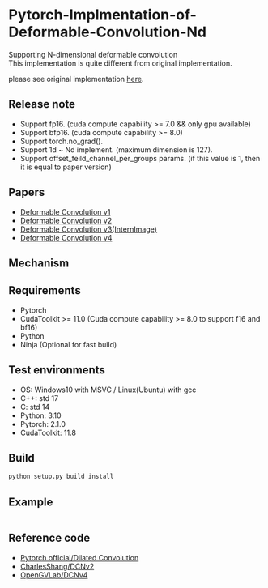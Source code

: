 # Pytorch-Implmentation-of-Deformable-Convolution-Nd   
Supporting N-dimensional deformable convolution    
This implementation is quite different from original implementation.   
   
please see original implementation [here](https://github.com/msracver/Deformable-ConvNets).   

## Release note  

- Support fp16. (cuda compute capability >= 7.0 && only gpu available)
- Support bfp16. (cuda compute capability >= 8.0)  
- Support torch.no_grad().  
- Support 1d ~ Nd implement. (maximum dimension is 127).       
- Support offset_feild_channel_per_groups params. (if this value is 1, then it is equal to paper version)  

## Papers   
- [Deformable Convolution v1](https://arxiv.org/abs/1703.06211)   
- [Deformable Convolution v2](https://arxiv.org/abs/1811.11168)   
- [Deformable Convolution v3(InternImage)](https://arxiv.org/abs/2211.05778)   
- [Deformable Convolution v4](https://arxiv.org/abs/2401.06197)   

## Mechanism   

## Requirements   
- Pytorch
- CudaToolkit >= 11.0 (Cuda compute capability >= 8.0 to support f16 and bf16)
- Python
- Ninja (Optional for fast build)
   
## Test environments   
- OS: Windows10 with MSVC / Linux(Ubuntu) with gcc  
- C++: std 17  
- C: std 14  
- Python: 3.10  
- Pytorch: 2.1.0  
- CudaToolkit: 11.8  
  
## Build
```python
python setup.py build install
```

## Example  
```
```
  
## Reference code   
- [Pytorch official/Dilated Convolution](https://github.com/pytorch/pytorch/blob/main/aten/src/ATen/native/NaiveDilatedConvolution.cpp)  
- [CharlesShang/DCNv2](https://github.com/CharlesShang/DCNv2)   
- [OpenGVLab/DCNv4](https://github.com/OpenGVLab/DCNv4)   
